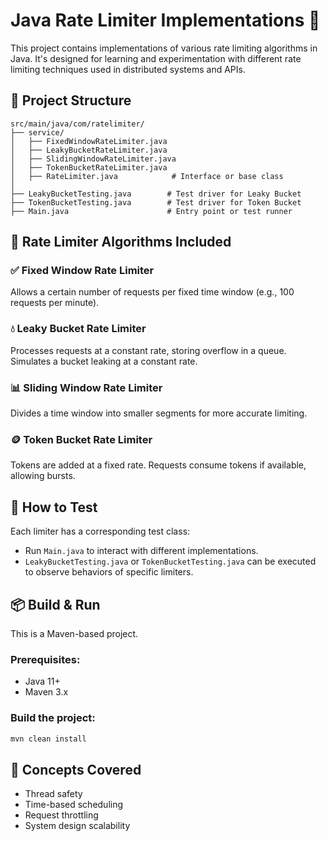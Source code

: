 # Java Rate Limiter Implementations 🚦

This project contains implementations of various rate limiting algorithms in Java. It's designed for learning and experimentation with different rate limiting techniques used in distributed systems and APIs.

## 📁 Project Structure

```
src/main/java/com/ratelimiter/
├── service/
│   ├── FixedWindowRateLimiter.java
│   ├── LeakyBucketRateLimiter.java
│   ├── SlidingWindowRateLimiter.java
│   ├── TokenBucketRateLimiter.java
│   ├── RateLimiter.java            # Interface or base class
│
├── LeakyBucketTesting.java        # Test driver for Leaky Bucket
├── TokenBucketTesting.java        # Test driver for Token Bucket
├── Main.java                      # Entry point or test runner
```

## 🚀 Rate Limiter Algorithms Included

### ✅ Fixed Window Rate Limiter
Allows a certain number of requests per fixed time window (e.g., 100 requests per minute).

### 💧 Leaky Bucket Rate Limiter
Processes requests at a constant rate, storing overflow in a queue. Simulates a bucket leaking at a constant rate.

### 📊 Sliding Window Rate Limiter
Divides a time window into smaller segments for more accurate limiting.

### 🪙 Token Bucket Rate Limiter
Tokens are added at a fixed rate. Requests consume tokens if available, allowing bursts.

## 🔬 How to Test

Each limiter has a corresponding test class:
- Run `Main.java` to interact with different implementations.
- `LeakyBucketTesting.java` or `TokenBucketTesting.java` can be executed to observe behaviors of specific limiters.

## 📦 Build & Run

This is a Maven-based project.

### Prerequisites:
- Java 11+
- Maven 3.x

### Build the project:
```bash
mvn clean install
```

## 🧠 Concepts Covered

- Thread safety
- Time-based scheduling
- Request throttling
- System design scalability

